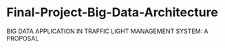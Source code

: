 # Final-Project-Big-Data-Architecture
BIG DATA APPLICATION IN TRAFFIC LIGHT MANAGEMENT SYSTEM: A PROPOSAL
